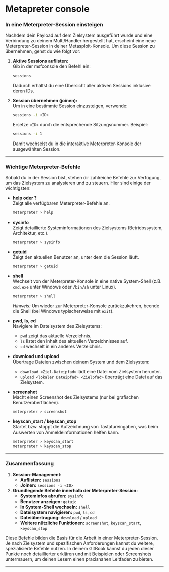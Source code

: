 # Metapreter console

### In eine Meterpreter-Session einsteigen

Nachdem dein Payload auf dem Zielsystem ausgeführt wurde und eine Verbindung zu deinem Multi/Handler hergestellt hat, erscheint eine neue Meterpreter-Session in deiner Metasploit-Konsole. Um diese Session zu übernehmen, gehst du wie folgt vor:

1.  **Aktive Sessions auflisten:**\
    Gib in der msfconsole den Befehl ein:

    ```bash
    sessions
    ```

    Dadurch erhältst du eine Übersicht aller aktiven Sessions inklusive deren IDs.
2.  **Session übernehmen (joinen):**\
    Um in eine bestimmte Session einzusteigen, verwende:

    ```bash
    sessions -i <ID>
    ```

    Ersetze `<ID>` durch die entsprechende Sitzungsnummer. Beispiel:

    ```bash
    sessions -i 1
    ```

    Damit wechselst du in die interaktive Meterpreter-Konsole der ausgewählten Session.

***

### Wichtige Meterpreter-Befehle

Sobald du in der Session bist, stehen dir zahlreiche Befehle zur Verfügung, um das Zielsystem zu analysieren und zu steuern. Hier sind einige der wichtigsten:

*   **help oder ?**\
    Zeigt alle verfügbaren Meterpreter-Befehle an.

    ```bash
    meterpreter > help
    ```
*   **sysinfo**\
    Zeigt detaillierte Systeminformationen des Zielsystems (Betriebssystem, Architektur, etc.).

    ```bash
    meterpreter > sysinfo
    ```
*   **getuid**\
    Zeigt den aktuellen Benutzer an, unter dem die Session läuft.

    ```bash
    meterpreter > getuid
    ```
*   **shell**\
    Wechselt von der Meterpreter-Konsole in eine native System-Shell (z.B. `cmd.exe` unter Windows oder `/bin/sh` unter Linux).

    ```bash
    meterpreter > shell
    ```

    _Hinweis:_ Um wieder zur Meterpreter-Konsole zurückzukehren, beende die Shell (bei Windows typischerweise mit `exit`).
* **pwd, ls, cd**\
  Navigiere im Dateisystem des Zielsystems:
  * `pwd` zeigt das aktuelle Verzeichnis.
  * `ls` listet den Inhalt des aktuellen Verzeichnisses auf.
  * `cd` wechselt in ein anderes Verzeichnis.
* **download und upload**\
  Übertrage Dateien zwischen deinem System und dem Zielsystem:
  * `download <Ziel-Dateipfad>` lädt eine Datei vom Zielsystem herunter.
  * `upload <lokaler Dateipfad> <Zielpfad>` überträgt eine Datei auf das Zielsystem.
*   **screenshot**\
    Macht einen Screenshot des Zielsystems (nur bei grafischen Benutzeroberflächen).

    ```bash
    meterpreter > screenshot
    ```
*   **keyscan\_start / keyscan\_stop**\
    Startet bzw. stoppt die Aufzeichnung von Tastatureingaben, was beim Auswerten von Anmeldeinformationen helfen kann.

    ```bash
    meterpreter > keyscan_start
    meterpreter > keyscan_stop
    ```

***

### Zusammenfassung

1. **Session-Management:**
   * **Auflisten:** `sessions`
   * **Joinen:** `sessions -i <ID>`
2. **Grundlegende Befehle innerhalb der Meterpreter-Session:**
   * **Systeminfos abrufen:** `sysinfo`
   * **Benutzer anzeigen:** `getuid`
   * **In System-Shell wechseln:** `shell`
   * **Dateisystem navigieren:** `pwd`, `ls`, `cd`
   * **Dateiübertragung:** `download` / `upload`
   * **Weitere nützliche Funktionen:** `screenshot`, `keyscan_start`, `keyscan_stop`

Diese Befehle bilden die Basis für die Arbeit in einer Meterpreter-Session. Je nach Zielsystem und spezifischen Anforderungen kannst du weitere, spezialisierte Befehle nutzen. In deinem GitBook kannst du jeden dieser Punkte noch detaillierter erklären und mit Beispielen oder Screenshots untermauern, um deinen Lesern einen praxisnahen Leitfaden zu bieten.

***
